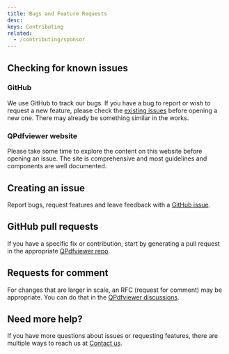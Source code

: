 ```yaml
---
title: Bugs and Feature Requests
desc: 
keys: Contributing
related:
  - /contributing/sponsor
---
```


## Checking for known issues

### GitHub

We use GitHub to track our bugs. If you have a bug to report or wish to request a new feature, please check the [existing issues](https://github.com/quasarframework/app-extension-qpdfviewer/issues) before opening a new one. There may already be something similar in the works.

### QPdfviewer website

Please take some time to explore the content on this website before opening an issue. The site is comprehensive and most guidelines and components are well documented.

## Creating an issue

Report bugs, request features and leave feedback with a [GitHub issue](https://github.com/quasarframework/app-extension-qpdfviewer/issues).

## GitHub pull requests

If you have a specific fix or contribution, start by generating a pull request in the appropriate [QPdfviewer repo](https://github.com/quasarframework/app-extension-qpdfviewer/pulls).

## Requests for comment

For changes that are larger in scale, an RFC (request for comment) may be appropriate. You can do that in the [QPdfviewer discussions](https://github.com/quasarframework/app-extension-qpdfviewer/discussions).

## Need more help?

If you have more questions about issues or requesting features, there are multiple ways to reach us at [Contact us](/help/contact-us).
